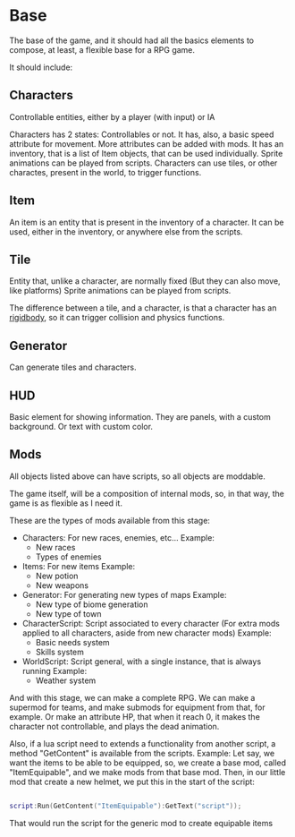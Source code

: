 # Base

The base of the game, and it should had all the basics elements to compose, at least, a flexible base for a RPG game.

It should include:

## Characters

Controllable entities, either by a player (with input) or IA

Characters has 2 states: Controllables or not.
It has, also, a basic speed attribute for movement. More attributes can be added with mods.
It has an inventory, that is a list of Item objects, that can be used individually.
Sprite animations can be played from scripts.
Characters can use tiles, or other charactes, present in the world, to trigger functions.

## Item

An item is an entity that is present in the inventory of a character.
It can be used, either in the inventory, or anywhere else from the scripts.

## Tile

Entity that, unlike a character, are normally fixed (But they can also move, like platforms)
Sprite animations can be played from scripts.

The difference between a tile, and a character, is that a character has an [rigidbody](https://docs.unity3d.com/ScriptReference/Rigidbody.html), so it can trigger collision and physics functions.

## Generator

Can generate tiles and characters.

## HUD

Basic element for showing information.
They are panels, with a custom background.
Or text with custom color.

## Mods

All objects listed above can have scripts, so all objects are moddable.

The game itself, will be a composition of internal mods, so, in that way, the game is as flexible as I need it.

These are the types of mods available from this stage:

- Characters: For new races, enemies, etc...
  Example:
    - New races
    - Types of enemies
- Items: For new items
  Example:
    - New potion
    - New weapons
- Generator: For generating new types of maps
  Example:
    - New type of biome generation
    - New type of town
- CharacterScript: Script associated to every character (For extra mods applied to all characters, aside from new character mods)
  Example:
    - Basic needs system
    - Skills system
- WorldScript: Script general, with a single instance, that is always running
  Example:
    - Weather system

And with this stage, we can make a complete RPG. We can make a supermod for teams, and make submods for equipment from that, for example. Or make an attribute HP, that when it reach 0, it makes the character not controllable, and plays the dead animation.

Also, if a lua script need to extends a functionality from another script, a method "GetContent" is available from the scripts.
Example:
Let say, we want the items to be able to be equipped, so, we create a base mod, called "ItemEquipable", and we make mods from that base mod.
Then, in our little mod that create a new helmet, we put this in the start of the script:

``` lua

script:Run(GetContent("ItemEquipable"):GetText("script"));

```

That would run the script for the generic mod to create equipable items